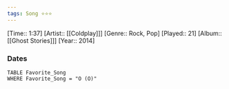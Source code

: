 ```yaml
---
tags: Song ⭐⭐⭐ 
---
```

[Time:: 1:37]
[Artist:: [[Coldplay]]]
[Genre:: Rock, Pop]
[Played:: 21]
[Album:: [[Ghost Stories]]]
[Year:: 2014]
### Dates
````dataview
TABLE Favorite_Song
WHERE Favorite_Song = "O (O)"
````